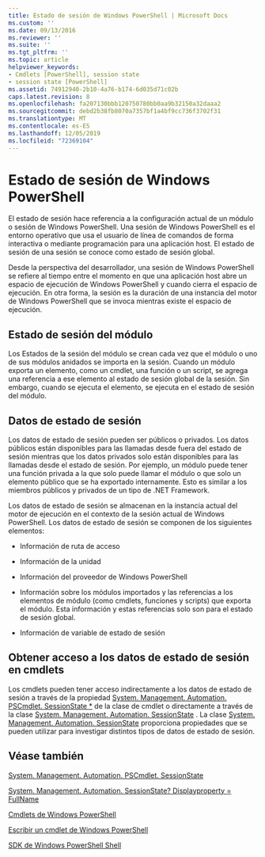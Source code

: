```yaml
---
title: Estado de sesión de Windows PowerShell | Microsoft Docs
ms.custom: ''
ms.date: 09/13/2016
ms.reviewer: ''
ms.suite: ''
ms.tgt_pltfrm: ''
ms.topic: article
helpviewer_keywords:
- Cmdlets [PowerShell], session state
- session state [PowerShell]
ms.assetid: 74912940-2b10-4a76-b174-6d035d71c02b
caps.latest.revision: 8
ms.openlocfilehash: fa207130bbb120750780bb0aa9b32150a32daaa2
ms.sourcegitcommit: debd2b38fb8070a7357bf1a4bf9cc736f3702f31
ms.translationtype: MT
ms.contentlocale: es-ES
ms.lasthandoff: 12/05/2019
ms.locfileid: "72369104"
---
```

# <a name="windows-powershell-session-state"></a>Estado de sesión de Windows PowerShell

El estado de sesión hace referencia a la configuración actual de un módulo o sesión de Windows PowerShell. Una sesión de Windows PowerShell es el entorno operativo que usa el usuario de línea de comandos de forma interactiva o mediante programación para una aplicación host. El estado de sesión de una sesión se conoce como estado de sesión global.

Desde la perspectiva del desarrollador, una sesión de Windows PowerShell se refiere al tiempo entre el momento en que una aplicación host abre un espacio de ejecución de Windows PowerShell y cuando cierra el espacio de ejecución. En otra forma, la sesión es la duración de una instancia del motor de Windows PowerShell que se invoca mientras existe el espacio de ejecución.

## <a name="module-session-state"></a>Estado de sesión del módulo

Los Estados de la sesión del módulo se crean cada vez que el módulo o uno de sus módulos anidados se importa en la sesión. Cuando un módulo exporta un elemento, como un cmdlet, una función o un script, se agrega una referencia a ese elemento al estado de sesión global de la sesión. Sin embargo, cuando se ejecuta el elemento, se ejecuta en el estado de sesión del módulo.

## <a name="session-state-data"></a>Datos de estado de sesión

Los datos de estado de sesión pueden ser públicos o privados. Los datos públicos están disponibles para las llamadas desde fuera del estado de sesión mientras que los datos privados solo están disponibles para las llamadas desde el estado de sesión. Por ejemplo, un módulo puede tener una función privada a la que solo puede llamar el módulo o que solo un elemento público que se ha exportado internamente. Esto es similar a los miembros públicos y privados de un tipo de .NET Framework.

Los datos de estado de sesión se almacenan en la instancia actual del motor de ejecución en el contexto de la sesión actual de Windows PowerShell. Los datos de estado de sesión se componen de los siguientes elementos:

- Información de ruta de acceso

- Información de la unidad

- Información del proveedor de Windows PowerShell

- Información sobre los módulos importados y las referencias a los elementos de módulo (como cmdlets, funciones y scripts) que exporta el módulo. Esta información y estas referencias solo son para el estado de sesión global.

- Información de variable de estado de sesión

## <a name="accessing-session-state-data-within-cmdlets"></a>Obtener acceso a los datos de estado de sesión en cmdlets

Los cmdlets pueden tener acceso indirectamente a los datos de estado de sesión a través de la propiedad [System. Management. Automation. PSCmdlet. SessionState *](/dotnet/api/System.Management.Automation.PSCmdlet.SessionState) de la clase de cmdlet o directamente a través de la clase [System. Management. Automation. SessionState](/dotnet/api/System.Management.Automation.SessionState) . La clase [System. Management. Automation. SessionState](/dotnet/api/System.Management.Automation.SessionState) proporciona propiedades que se pueden utilizar para investigar distintos tipos de datos de estado de sesión.

## <a name="see-also"></a>Véase también

[System. Management. Automation. PSCmdlet. SessionState](/dotnet/api/System.Management.Automation.PSCmdlet.SessionState)

[System. Management. Automation. SessionState? Displayproperty = FullName](/dotnet/api/System.Management.Automation.SessionState)

[Cmdlets de Windows PowerShell](./cmdlet-overview.md)

[Escribir un cmdlet de Windows PowerShell](./writing-a-windows-powershell-cmdlet.md)

[SDK de Windows PowerShell Shell](../windows-powershell-reference.md)
